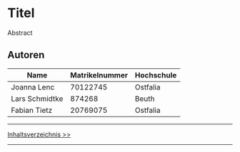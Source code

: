 # Titel
Abstract

## Autoren
| Name | Matrikelnummer | Hochschule | 
| --- | --- | --- |
| Joanna Lenc | 70122745 | Ostfalia |
| Lars Schmidtke | 874268 | Beuth |
| Fabian Tietz | 20769075 | Ostfalia |

***
[Inhaltsverzeichnis >>](02_toc.md)
***
